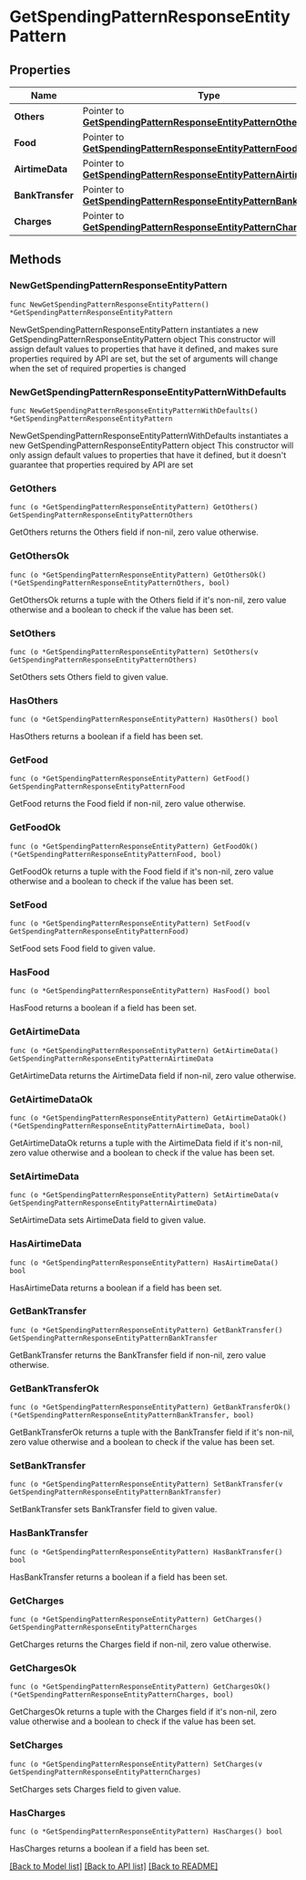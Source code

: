 # GetSpendingPatternResponseEntityPattern

## Properties

Name | Type | Description | Notes
------------ | ------------- | ------------- | -------------
**Others** | Pointer to [**GetSpendingPatternResponseEntityPatternOthers**](GetSpendingPatternResponseEntityPatternOthers.md) |  | [optional] 
**Food** | Pointer to [**GetSpendingPatternResponseEntityPatternFood**](GetSpendingPatternResponseEntityPatternFood.md) |  | [optional] 
**AirtimeData** | Pointer to [**GetSpendingPatternResponseEntityPatternAirtimeData**](GetSpendingPatternResponseEntityPatternAirtimeData.md) |  | [optional] 
**BankTransfer** | Pointer to [**GetSpendingPatternResponseEntityPatternBankTransfer**](GetSpendingPatternResponseEntityPatternBankTransfer.md) |  | [optional] 
**Charges** | Pointer to [**GetSpendingPatternResponseEntityPatternCharges**](GetSpendingPatternResponseEntityPatternCharges.md) |  | [optional] 

## Methods

### NewGetSpendingPatternResponseEntityPattern

`func NewGetSpendingPatternResponseEntityPattern() *GetSpendingPatternResponseEntityPattern`

NewGetSpendingPatternResponseEntityPattern instantiates a new GetSpendingPatternResponseEntityPattern object
This constructor will assign default values to properties that have it defined,
and makes sure properties required by API are set, but the set of arguments
will change when the set of required properties is changed

### NewGetSpendingPatternResponseEntityPatternWithDefaults

`func NewGetSpendingPatternResponseEntityPatternWithDefaults() *GetSpendingPatternResponseEntityPattern`

NewGetSpendingPatternResponseEntityPatternWithDefaults instantiates a new GetSpendingPatternResponseEntityPattern object
This constructor will only assign default values to properties that have it defined,
but it doesn't guarantee that properties required by API are set

### GetOthers

`func (o *GetSpendingPatternResponseEntityPattern) GetOthers() GetSpendingPatternResponseEntityPatternOthers`

GetOthers returns the Others field if non-nil, zero value otherwise.

### GetOthersOk

`func (o *GetSpendingPatternResponseEntityPattern) GetOthersOk() (*GetSpendingPatternResponseEntityPatternOthers, bool)`

GetOthersOk returns a tuple with the Others field if it's non-nil, zero value otherwise
and a boolean to check if the value has been set.

### SetOthers

`func (o *GetSpendingPatternResponseEntityPattern) SetOthers(v GetSpendingPatternResponseEntityPatternOthers)`

SetOthers sets Others field to given value.

### HasOthers

`func (o *GetSpendingPatternResponseEntityPattern) HasOthers() bool`

HasOthers returns a boolean if a field has been set.

### GetFood

`func (o *GetSpendingPatternResponseEntityPattern) GetFood() GetSpendingPatternResponseEntityPatternFood`

GetFood returns the Food field if non-nil, zero value otherwise.

### GetFoodOk

`func (o *GetSpendingPatternResponseEntityPattern) GetFoodOk() (*GetSpendingPatternResponseEntityPatternFood, bool)`

GetFoodOk returns a tuple with the Food field if it's non-nil, zero value otherwise
and a boolean to check if the value has been set.

### SetFood

`func (o *GetSpendingPatternResponseEntityPattern) SetFood(v GetSpendingPatternResponseEntityPatternFood)`

SetFood sets Food field to given value.

### HasFood

`func (o *GetSpendingPatternResponseEntityPattern) HasFood() bool`

HasFood returns a boolean if a field has been set.

### GetAirtimeData

`func (o *GetSpendingPatternResponseEntityPattern) GetAirtimeData() GetSpendingPatternResponseEntityPatternAirtimeData`

GetAirtimeData returns the AirtimeData field if non-nil, zero value otherwise.

### GetAirtimeDataOk

`func (o *GetSpendingPatternResponseEntityPattern) GetAirtimeDataOk() (*GetSpendingPatternResponseEntityPatternAirtimeData, bool)`

GetAirtimeDataOk returns a tuple with the AirtimeData field if it's non-nil, zero value otherwise
and a boolean to check if the value has been set.

### SetAirtimeData

`func (o *GetSpendingPatternResponseEntityPattern) SetAirtimeData(v GetSpendingPatternResponseEntityPatternAirtimeData)`

SetAirtimeData sets AirtimeData field to given value.

### HasAirtimeData

`func (o *GetSpendingPatternResponseEntityPattern) HasAirtimeData() bool`

HasAirtimeData returns a boolean if a field has been set.

### GetBankTransfer

`func (o *GetSpendingPatternResponseEntityPattern) GetBankTransfer() GetSpendingPatternResponseEntityPatternBankTransfer`

GetBankTransfer returns the BankTransfer field if non-nil, zero value otherwise.

### GetBankTransferOk

`func (o *GetSpendingPatternResponseEntityPattern) GetBankTransferOk() (*GetSpendingPatternResponseEntityPatternBankTransfer, bool)`

GetBankTransferOk returns a tuple with the BankTransfer field if it's non-nil, zero value otherwise
and a boolean to check if the value has been set.

### SetBankTransfer

`func (o *GetSpendingPatternResponseEntityPattern) SetBankTransfer(v GetSpendingPatternResponseEntityPatternBankTransfer)`

SetBankTransfer sets BankTransfer field to given value.

### HasBankTransfer

`func (o *GetSpendingPatternResponseEntityPattern) HasBankTransfer() bool`

HasBankTransfer returns a boolean if a field has been set.

### GetCharges

`func (o *GetSpendingPatternResponseEntityPattern) GetCharges() GetSpendingPatternResponseEntityPatternCharges`

GetCharges returns the Charges field if non-nil, zero value otherwise.

### GetChargesOk

`func (o *GetSpendingPatternResponseEntityPattern) GetChargesOk() (*GetSpendingPatternResponseEntityPatternCharges, bool)`

GetChargesOk returns a tuple with the Charges field if it's non-nil, zero value otherwise
and a boolean to check if the value has been set.

### SetCharges

`func (o *GetSpendingPatternResponseEntityPattern) SetCharges(v GetSpendingPatternResponseEntityPatternCharges)`

SetCharges sets Charges field to given value.

### HasCharges

`func (o *GetSpendingPatternResponseEntityPattern) HasCharges() bool`

HasCharges returns a boolean if a field has been set.


[[Back to Model list]](../README.md#documentation-for-models) [[Back to API list]](../README.md#documentation-for-api-endpoints) [[Back to README]](../README.md)


